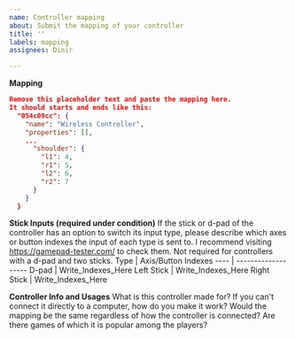 ```yaml
---
name: Controller mapping
about: Submit the mapping of your controller
title: ''
labels: mapping
assignees: Dinir

---
```


**Mapping**
```json
Remove this placeholder text and paste the mapping here.
It should starts and ends like this:
  "054c09cc": {
    "name": "Wireless Controller",
    "properties": [],
    ...
      "shoulder": {
        "l1": 4,
        "r1": 5,
        "l2": 6,
        "r2": 7
      }
    }
  }
```

**Stick Inputs (required under condition)**
If the stick or d-pad of the controller has an option to switch its input type, please describe which axes or button indexes the input of each type is sent to. I recommend visiting https://gamepad-tester.com/ to check them. Not required for controllers with a d-pad and two sticks.
Type | Axis/Button Indexes
---- | -------------------
D-pad | Write_Indexes_Here
Left Stick | Write_Indexes_Here
Right Stick | Write_Indexes_Here

**Controller Info and Usages**
What is this controller made for? If you can't connect it directly to a computer, how do you make it work? Would the mapping be the same regardless of how the controller is connected? Are there games of which it is popular among the players?
